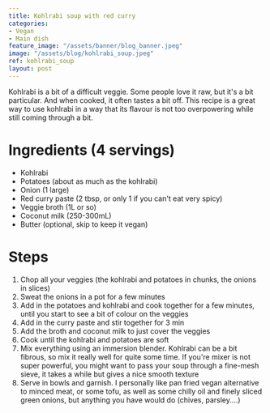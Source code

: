 ```yaml
---
title: Kohlrabi soup with red curry
categories:
- Vegan
- Main dish
feature_image: "/assets/banner/blog_banner.jpeg"
image: "/assets/blog/kohlrabi_soup.jpeg"
ref: kohlrabi_soup
layout: post
---
```


Kohlrabi is a bit of a difficult veggie. Some people love it raw, but it's a bit particular. And when cooked, it often tastes a bit off. This recipe is a great way to use kohlrabi in a way that its flavour is not too overpowering while still coming through a bit.

<!-- more -->

# Ingredients (4 servings)
- Kohlrabi
- Potatoes (about as much as the kohlrabi)
- Onion (1 large)
- Red curry paste (2 tbsp, or only 1 if you can't eat very spicy)
- Veggie broth (1L or so)
- Coconut milk (250-300mL)
- Butter (optional, skip to keep it vegan)

# Steps
1. Chop all your veggies (the kohlrabi and potatoes in chunks, the onions in slices)
2. Sweat the onions in a pot for a few minutes
3. Add in the potatoes and kohlrabi and cook together for a few minutes, until you start to see a bit of colour on the veggies
4. Add in the curry paste and stir together for 3 min
5. Add the broth and coconut milk to just cover the veggies
6. Cook until the kohlrabi and potatoes are soft
7. Mix everything using an immersion blender. Kohlrabi can be a bit fibrous, so mix it really well for quite some time. If you're mixer is not super powerful, you might want to pass your soup through a fine-mesh sieve, it takes a while but gives a nice smooth texture
8. Serve in bowls and garnish. I personally like pan fried vegan alternative to minced meat, or some tofu, as well as some chilly oil and finely sliced green onions, but anything you have would do (chives, parsley....)